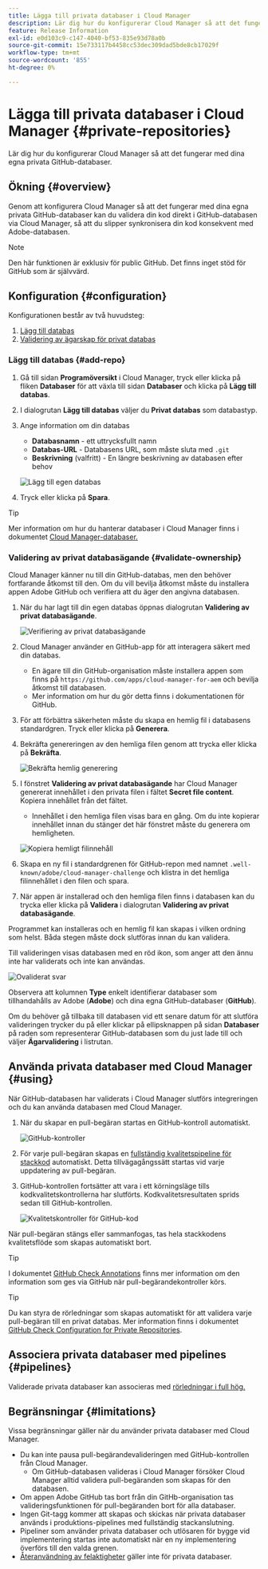 ```yaml
---
title: Lägga till privata databaser i Cloud Manager
description: Lär dig hur du konfigurerar Cloud Manager så att det fungerar med dina egna privata GitHub-databaser.
feature: Release Information
exl-id: e0d103c9-c147-4040-bf53-835e93d78a0b
source-git-commit: 15e733117b4458cc53dec309dad5bde8cb17029f
workflow-type: tm+mt
source-wordcount: '855'
ht-degree: 0%

---
```



# Lägga till privata databaser i Cloud Manager {#private-repositories}

Lär dig hur du konfigurerar Cloud Manager så att det fungerar med dina egna privata GitHub-databaser.

## Ökning {#overview}

Genom att konfigurera Cloud Manager så att det fungerar med dina egna privata GitHub-databaser kan du validera din kod direkt i GitHub-databasen via Cloud Manager, så att du slipper synkronisera din kod konsekvent med Adobe-databasen.

>[!NOTE]
>
>Den här funktionen är exklusiv för public GitHub. Det finns inget stöd för GitHub som är självvärd.

## Konfiguration {#configuration}

Konfigurationen består av två huvudsteg:

1. [Lägg till databas](#add-repo)
1. [Validering av ägarskap för privat databas](#validate-ownership)

### Lägg till databas {#add-repo}

1. Gå till sidan **Programöversikt** i Cloud Manager, tryck eller klicka på fliken **Databaser** för att växla till sidan **Databaser** och klicka på **Lägg till databas**.

1. I dialogrutan **Lägg till databas** väljer du **Privat databas** som databastyp.

1. Ange information om din databas

   * **Databasnamn** - ett uttrycksfullt namn
   * **Databas-URL** - Databasens URL, som måste sluta med `.git`
   * **Beskrivning** (valfritt) - En längre beskrivning av databasen efter behov

   ![Lägg till egen databas](/help/assets/repositories/add-own-github.png)

1. Tryck eller klicka på **Spara**.

>[!TIP]
>
>Mer information om hur du hanterar databaser i Cloud Manager finns i dokumentet [Cloud Manager-databaser.](/help/managing-code/managing-repositories.md)

### Validering av privat databasägande {#validate-ownership}

Cloud Manager känner nu till din GitHub-databas, men den behöver fortfarande åtkomst till den. Om du vill bevilja åtkomst måste du installera appen Adobe GitHub och verifiera att du äger den angivna databasen.

1. När du har lagt till din egen databas öppnas dialogrutan **Validering av privat databasägande**.

   ![Verifiering av privat databasägande](/help/assets/repositories/private-repo-validate.png)

1. Cloud Manager använder en GitHub-app för att interagera säkert med din databas.
   * En ägare till din GitHub-organisation måste installera appen som finns på `https://github.com/apps/cloud-manager-for-aem` och bevilja åtkomst till databasen.
   * Mer information om hur du gör detta finns i dokumentationen för GitHub.

1. För att förbättra säkerheten måste du skapa en hemlig fil i databasens standardgren. Tryck eller klicka på **Generera**.

1. Bekräfta genereringen av den hemliga filen genom att trycka eller klicka på **Bekräfta**.

   ![Bekräfta hemlig generering](/help/assets/repositories/confirm-generation.png)

1. I fönstret **Validering av privat databasägande** har Cloud Manager genererat innehållet i den privata filen i fältet **Secret file content**. Kopiera innehållet från det fältet.

   * Innehållet i den hemliga filen visas bara en gång. Om du inte kopierar innehållet innan du stänger det här fönstret måste du generera om hemligheten.

   ![Kopiera hemligt filinnehåll](/help/assets/repositories/new-secret.png)

1. Skapa en ny fil i standardgrenen för GitHub-repon med namnet `.well-known/adobe/cloud-manager-challenge` och klistra in det hemliga filinnehållet i den filen och spara.

1. När appen är installerad och den hemliga filen finns i databasen kan du trycka eller klicka på **Validera** i dialogrutan **Validering av privat databasägande**.

Programmet kan installeras och en hemlig fil kan skapas i vilken ordning som helst. Båda stegen måste dock slutföras innan du kan validera.

Till valideringen visas databasen med en röd ikon, som anger att den ännu inte har validerats och inte kan användas.

![Ovaliderat svar](/help/assets/repositories/unvalidated-repo.png)

Observera att kolumnen **Type** enkelt identifierar databaser som tillhandahålls av Adobe (**Adobe**) och dina egna GitHub-databaser (**GitHub**).

Om du behöver gå tillbaka till databasen vid ett senare datum för att slutföra valideringen trycker du på eller klickar på ellipsknappen på sidan **Databaser** på raden som representerar GitHub-databasen som du just lade till och väljer **Ägarvalidering** i listrutan.

## Använda privata databaser med Cloud Manager {#using}

När GitHub-databasen har validerats i Cloud Manager slutförs integreringen och du kan använda databasen med Cloud Manager.

1. När du skapar en pull-begäran startas en GitHub-kontroll automatiskt.

   ![GitHub-kontroller](/help/assets/repositories/github-checks.png)

1. För varje pull-begäran skapas en [fullständig kvalitetspipeline för stackkod](/help/using/managing-pipelines.md) automatiskt. Detta tillvägagångssätt startas vid varje uppdatering av pull-begäran.

1. GitHub-kontrollen fortsätter att vara i ett körningsläge tills kodkvalitetskontrollerna har slutförts. Kodkvalitetsresultaten sprids sedan till GitHub-kontrollen.

   ![Kvalitetskontroller för GitHub-kod](/help/assets/repositories/github-code-quality.png)

När pull-begäran stängs eller sammanfogas, tas hela stackkodens kvalitetsflöde som skapas automatiskt bort.

>[!TIP]
>
>I dokumentet [GitHub Check Annotations](github-annotations.md) finns mer information om den information som ges via GitHub när pull-begärandekontroller körs.

>[!TIP]
>
>Du kan styra de rörledningar som skapas automatiskt för att validera varje pull-begäran till en privat databas. Mer information finns i dokumentet [GitHub Check Configuration for Private Repositories](github-check-config.md).

## Associera privata databaser med pipelines {#pipelines}

Validerade privata databaser kan associeras med [rörledningar i full hög.](/help/overview/ci-cd-pipelines.md)

## Begränsningar {#limitations}

Vissa begränsningar gäller när du använder privata databaser med Cloud Manager.

* Du kan inte pausa pull-begärandevalideringen med GitHub-kontrollen från Cloud Manager.
   * Om GitHub-databasen valideras i Cloud Manager försöker Cloud Manager alltid validera pull-begäranden som skapas för den databasen.
* Om appen Adobe GitHub tas bort från din GitHb-organisation tas valideringsfunktionen för pull-begäranden bort för alla databaser.
* Ingen Git-tagg kommer att skapas och skickas när privata databaser används i produktions-pipelines med fullständig stackanslutning.
* Pipeliner som använder privata databaser och utlösaren för bygge vid implementering startas inte automatiskt när en ny implementering överförs till den valda grenen.
* [Återanvändning av felaktigheter](/help/getting-started/project-setup.md#build-artifact-reuse) gäller inte för privata databaser.
